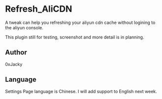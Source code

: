 # Refresh\_AliCDN
A tweak can help you refreshing your aliyun cdn cache without logining to the aliyun console.


This plugin still for testing, screenshot and more detail is in planning.
## Author
0xJacky
## Language
Settings Page language is Chinese. I will add support to English next week.
